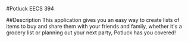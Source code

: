 #Potluck EECS 394

##Description
This application gives you an easy way to create lists of items to buy and share them with your friends and family, whether it's a grocery list or planning out your next party, Potluck has you covered!